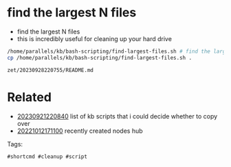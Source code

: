 # find the largest N files

- find the largest N files
- this is incredibly useful for cleaning up your hard drive

```bash
/home/parallels/kb/bash-scripting/find-largest-files.sh # find the largest N files
cp /home/parallels/kb/bash-scripting/find-largest-files.sh .
```

` zet/20230928220755/README.md `

# Related

- [20230921220840](/zet/20230921220840/README.md) list of kb scripts that i could decide whether to copy over
- [20221012171100](/zet/20221012171100/README.md) recently created nodes hub

Tags:

    #shortcmd #cleanup #script

